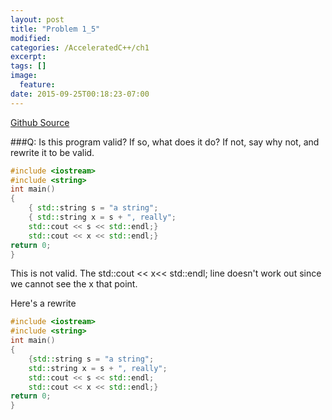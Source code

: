 ```yaml
---
layout: post
title: "Problem 1_5"
modified:
categories: /AcceleratedC++/ch1
excerpt:
tags: []
image:
  feature:
date: 2015-09-25T00:18:23-07:00
---
```

[Github Source](https://github.com/patricknyu/AcceleratedCPlusPlus/tree/master/ch1/Question1_5)

###Q:
Is this program valid? If so, what does it do? If not, say why not, and rewrite it to be valid.

```c++
#include <iostream>
#include <string>
int main() 
{
	{ std::string s = "a string";
	{ std::string x = s + ", really";
	std::cout << s << std::endl;} 
	std::cout << x << std::endl;}
return 0;
}
```

This is not valid.  The std::cout << x<< std::endl; line doesn't work out since we cannot see the x that point.

Here's a rewrite

```c++
#include <iostream>
#include <string>
int main() 
{
	{std::string s = "a string";
	std::string x = s + ", really";
	std::cout << s << std::endl;
	std::cout << x << std::endl;}
return 0;
}
```
